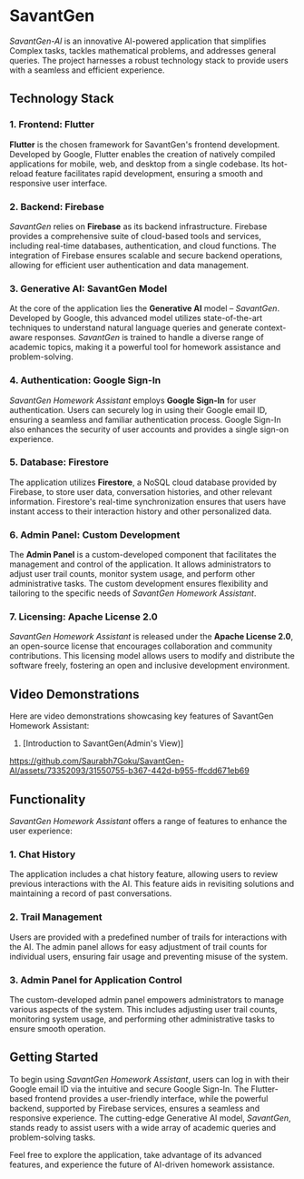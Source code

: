# SavantGen

*SavantGen-AI* is an innovative AI-powered application that simplifies Complex tasks, tackles mathematical problems, and addresses general queries. The project harnesses a robust technology stack to provide users with a seamless and efficient experience.

## Technology Stack

### 1. Frontend: Flutter

**Flutter** is the chosen framework for SavantGen's frontend development. Developed by Google, Flutter enables the creation of natively compiled applications for mobile, web, and desktop from a single codebase. Its hot-reload feature facilitates rapid development, ensuring a smooth and responsive user interface.

### 2. Backend: Firebase

*SavantGen* relies on **Firebase** as its backend infrastructure. Firebase provides a comprehensive suite of cloud-based tools and services, including real-time databases, authentication, and cloud functions. The integration of Firebase ensures scalable and secure backend operations, allowing for efficient user authentication and data management.

### 3. Generative AI: SavantGen Model

At the core of the application lies the **Generative AI** model – *SavantGen*. Developed by Google, this advanced model utilizes state-of-the-art techniques to understand natural language queries and generate context-aware responses. *SavantGen* is trained to handle a diverse range of academic topics, making it a powerful tool for homework assistance and problem-solving.

### 4. Authentication: Google Sign-In

*SavantGen Homework Assistant* employs **Google Sign-In** for user authentication. Users can securely log in using their Google email ID, ensuring a seamless and familiar authentication process. Google Sign-In also enhances the security of user accounts and provides a single sign-on experience.

### 5. Database: Firestore

The application utilizes **Firestore**, a NoSQL cloud database provided by Firebase, to store user data, conversation histories, and other relevant information. Firestore's real-time synchronization ensures that users have instant access to their interaction history and other personalized data.

### 6. Admin Panel: Custom Development

The **Admin Panel** is a custom-developed component that facilitates the management and control of the application. It allows administrators to adjust user trail counts, monitor system usage, and perform other administrative tasks. The custom development ensures flexibility and tailoring to the specific needs of *SavantGen Homework Assistant*.

### 7. Licensing: Apache License 2.0

*SavantGen Homework Assistant* is released under the **Apache License 2.0**, an open-source license that encourages collaboration and community contributions. This licensing model allows users to modify and distribute the software freely, fostering an open and inclusive development environment.


## Video Demonstrations

Here are video demonstrations showcasing key features of SavantGen Homework Assistant:

1. [Introduction to SavantGen(Admin's View)]

https://github.com/Saurabh7Goku/SavantGen-AI/assets/73352093/31550755-b367-442d-b955-ffcdd671eb69

## Functionality

*SavantGen Homework Assistant* offers a range of features to enhance the user experience:

### 1. Chat History

The application includes a chat history feature, allowing users to review previous interactions with the AI. This feature aids in revisiting solutions and maintaining a record of past conversations.

### 2. Trail Management

Users are provided with a predefined number of trails for interactions with the AI. The admin panel allows for easy adjustment of trail counts for individual users, ensuring fair usage and preventing misuse of the system.

### 3. Admin Panel for Application Control

The custom-developed admin panel empowers administrators to manage various aspects of the system. This includes adjusting user trail counts, monitoring system usage, and performing other administrative tasks to ensure smooth operation.

## Getting Started

To begin using *SavantGen Homework Assistant*, users can log in with their Google email ID via the intuitive and secure Google Sign-In. The Flutter-based frontend provides a user-friendly interface, while the powerful backend, supported by Firebase services, ensures a seamless and responsive experience. The cutting-edge Generative AI model, *SavantGen*, stands ready to assist users with a wide array of academic queries and problem-solving tasks.

Feel free to explore the application, take advantage of its advanced features, and experience the future of AI-driven homework assistance.
